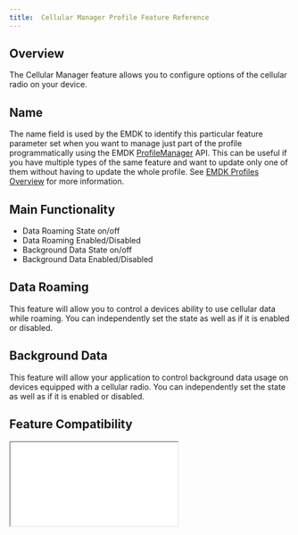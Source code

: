 ```yaml
---
title:  Cellular Manager Profile Feature Reference
---
```


## Overview

The Cellular Manager feature allows you to configure options of the  cellular radio on your device. 

## Name
The name field is used by the EMDK to identify this particular feature parameter set when you want to manage just part of the profile programmatically using the EMDK [ProfileManager](../../../api/core/ProfileManager) API. This can be useful if you have multiple types of the same feature and want to update only one of them without having to update the whole profile. See [EMDK Profiles Overview](../usingwizard) for more information.

## Main Functionality

* Data Roaming State on/off
* Data Roaming Enabled/Disabled 
* Background Data State on/off
* Background Data Enabled/Disabled 

## Data Roaming
This feature will allow you to control a devices ability to use cellular data while roaming. You can independently set the state as well as if it is enabled or disabled.

## Background Data
This feature will allow your application to control background data usage on devices equipped with a cellular radio. You can independently set the state as well as if it is enabled or disabled.

## Feature Compatibility
<iframe src="compare.html#mx=4.3&csp=CellularMgr&os=All&embed=true"></iframe> 
